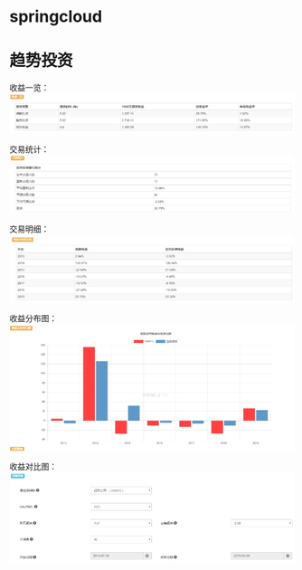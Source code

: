 # springcloud
# 趋势投资


收益一览：
![image text](https://github.com/oy-xxh/springcloud/blob/master/1.png)

交易统计：
![image text](https://github.com/oy-xxh/springcloud/blob/master/2.png)

交易明细：
![image text](https://github.com/oy-xxh/springcloud/blob/master/3.png)

收益分布图：
![image text](https://github.com/oy-xxh/springcloud/blob/master/4.png)

收益对比图：
![image text](https://github.com/oy-xxh/springcloud/blob/master/5.png)
